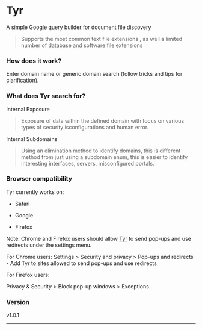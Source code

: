 # Tyr
A simple Google query builder for document file discovery

> Supports the most common text file extensions , as well a limited number of database and software file extensions  

### How does it work?

Enter domain name or generic domain search (follow tricks and tips for clarification).

### What does Tyr search for?

Internal Exposure  
> Exposure of data within the defined domain with focus on various types of security isconfigurations and human error.

Internal Subdomains
> Using an elimination method to identify domains, this is different method from just using a subdomain enum, this is easier to identify interesting interfaces, servers, misconfigured portals.


### Browser compatibility

Tyr currently works on:

* Safari

* Google

* Firefox

Note: Chrome and Firefox users should allow [Tyr](https://ex16x41.github.io/Tyr/) to send pop-ups and use redirects under the settings menu.

For Chrome users:
Settings > Security and privacy > Pop-ups and redirects  - Add Tyr to sites allowed to send pop-ups and use redirects

For Firefox users:

Privacy & Security > Block pop-up windows > Exceptions

### Version

v1.0.1

- - - -
